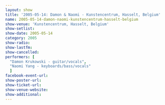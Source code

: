 ```yaml
---
layout: show
title: '2005-05-14: Damon & Naomi - Kunstencentrum, Hasselt, Belgium'
name: 2005-05-14-damon-naomi-kunstencentrum-hasselt-belgium
show-venue: 'Kunstencentrum, Hasselt, Belgium'
show-setlist: 
show-date: 2005-05-14
category: 2005
show-radio: 
show-lastfm: 
show-cancelled: 
performers: [
  "Damon Krukowski - guitar/vocals",
  "Naomi Yang - keyboards/bass/vocals"
  ]
facebook-event-url: 
show-poster-url: 
show-ticket-url: 
show-venue-website: 
show-additional: 
---
```


